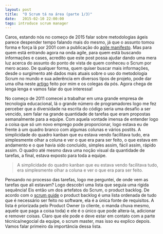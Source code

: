 ```yaml
---
layout: post
title:  "O Scrum tá na área (parte 1/3)"
date:   2015-02-10 22:00:00
tags: introduce scrum manager
---
```

Caros, estando nós no começo de 2015 falar sobre metodologias ágeis parece despender tempo falando mais do mesmo, já que o assunto tomou forma e força lá por 2001 com a publicação do [agile manifesto](http://www.agilemanifesto.org/). Mas para quem está entrando agora na onda agile, para quem está buscando informações e cases, acredito que este post possa ajudar dando uma mera luz acerca do assunto do ponto de vista de quem conheceu o Scrum por mero acaso. De qualquer forma, quem quiser buscar mais informações, desde o surgimento até dados mais atuais sobre o uso do metodologia Scrum no mundo e sua aderência em diversos tipos de projeto, pode dar uma olha neste [artigo](http://pt.scribd.com/doc/237891933/Sera-o-Scrum-Suficiente) feito por mim e os colegas da pós. Agora chega de lenga lenga e vamos falar do que interessa!

No começo de 2011 comecei a trabalhar em uma grande empresa de tecnologia educacional, lá o grande número de programadores logo me fez  perceber que a diversidade na escrita do código seria uma desafio a ser vencido, sem falar na grande quantidade de tarefas que eram propostas semanalmente para a equipe. Com aquela vontade imensa de entender logo a coisa que só um novo emprego pode proporcionar, logo estava eu de frente à um quadro branco com algumas colunas e vários postits. A simplicidade do quadro kanban que eu estava vendo facilitava tudo, era simplesmente olhar a coluna e ver o que era para ser feito, o que estava em andamento e o que havia sido concluido, simples assim, fácil assim, rápido assim. O quadro até mesmo dava uma noção visual da quantidade de tarefas, a final, estava exposto para toda a equipe.

>A simplicidade do quadro kanban que eu estava vendo facilitava tudo, era simplesmente olhar a coluna e ver o que era para ser feito.

Pensando no processo das tarefas, logo me perguntei, de onde vem as tarefas que ali estavam? Logo descobri uma lista que seguia uma rígida sequência! Eis então um dos artefatos do Scrum, o product backlog. De acordo com o [scrum guide](http://www.scrumguides.org/scrum-guide.html) o product backlog é uma lista ordenada de tudo que é necessário ser feito no software, ela é a única fonte de requisitos. A lista é priorizada pelo Product Owner (o cliente, o manda chuva mesmo, aquele que paga a coisa toda) e ele é o único que pode altera-la, adicionar e remover coisas. Claro que ele pode e deve estar em contato com a parte técnica/negocial da equipe, o scrum master, mas isso eu explico depois. Vamos falar primeiro da importância dessa lista.